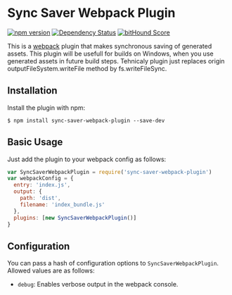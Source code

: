 Sync Saver Webpack Plugin
=================== 
[![npm version](https://badge.fury.io/js/sync-saver-webpack-plugin.svg)](http://badge.fury.io/js/sync-saver-webpack-plugin)
[![Dependency Status](https://david-dm.org/kirillsud/sync-saver-webpack-plugin.svg)](https://david-dm.org/kirillsud/sync-saver-webpack-plugin)
[![bitHound Score](https://www.bithound.io/github/kirillsud/sync-saver-webpack-plugin/badges/score.svg)](https://www.bithound.io/github/kirillsud/sync-saver-webpack-plugin)

This is a [webpack](http://webpack.github.io/) plugin that makes synchronous saving of generated assets.
This plugin will be usefull for builds on Windows, when you use generated assets in future build steps.
Tehnicaly plugin just replaces origin outputFileSystem.writeFile method by fs.writeFileSync.

Installation
------------
Install the plugin with npm:

```shell
$ npm install sync-saver-webpack-plugin --save-dev
```

Basic Usage
-----------

Just add the plugin to your webpack config as follows:

```javascript
var SyncSaverWebpackPlugin = require('sync-saver-webpack-plugin')
var webpackConfig = {
  entry: 'index.js',
  output: {
    path: 'dist',
    filename: 'index_bundle.js'
  },
  plugins: [new SyncSaverWebpackPlugin()]
}
```


Configuration
-------------
You can pass a hash of configuration options to `SyncSaverWebpackPlugin`.
Allowed values are as follows:

- `debug`: Enables verbose output in the webpack console.

